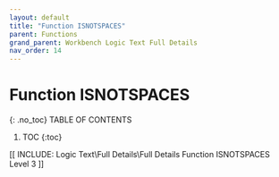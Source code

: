 ```yaml
---
layout: default
title: "Function ISNOTSPACES"
parent: Functions
grand_parent: Workbench Logic Text Full Details
nav_order: 14
---
```

# Function ISNOTSPACES
{: .no_toc}
TABLE OF CONTENTS 
1. TOC
{:toc}  

 [[ INCLUDE: Logic Text\Full Details\Full Details Function ISNOTSPACES Level 3 ]]
